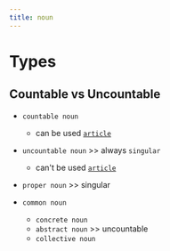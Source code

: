 ```yaml
---
title: noun
---
```


# Types
## Countable vs Uncountable
- `countable noun`
  - can be used <a href="/study/english/word_class/determiner#article"><code style="color:var(--pf_green)">article</code></a>
- `uncountable noun` >> always `singular`
  - can't be used <a href="/study/english/word_class/determiner#article"><code style="color:var(--pf_red)">article</code></a>


- `proper noun` >> singular
- `common noun`
  - `concrete noun` 
  - `abstract noun` >> uncountable
  - `collective noun`
